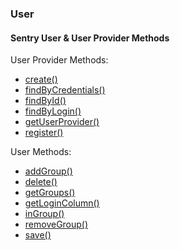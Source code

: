 ### User
#### Sentry User & User Provider Methods

User Provider Methods:

* [create()](#create "/manuals/sentry/users/create")
* [findByCredentials()](#findByCredentials "/manuals/sentry/users/findByCredentials")
* [findById()](#findById "/manuals/sentry/users/findById")
* [findByLogin()](#findByLogin "/manuals/sentry/users/findByLogin")
* [getUserProvider()](#getUserProvider "/manuals/sentry/users/getUserProvider")
* [register()](#register "/manuals/sentry/users/register")

User Methods:

* [addGroup()](#addGroup "/manuals/sentry/users/addGroup")
* [delete()](#delete "/manuals/sentry/users/delete")
* [getGroups()](#getGroups "/manuals/sentry/users/getGroups")
* [getLoginColumn()](#getLoginColumn "/manuals/sentry/users/getLoginColumn")
* [inGroup()](#inGroup "/manuals/sentry/users/inGroup")
* [removeGroup()](#removeGroup "/manuals/sentry/users/removeGroup")
* [save()](#saveUser "/manuals/sentry/users/save")